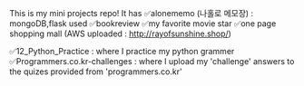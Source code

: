 This is my mini projects repo!
It has
✅alonememo (나홀로 메모장) : mongoDB,flask used
✅bookreview
✅my favorite movie star
✅one page shopping mall (AWS uploaded : http://rayofsunshine.shop/)

✅12_Python_Practice : where I practice my python grammer
✅Programmers.co.kr-challenges : where I upload my 'challenge' answers to the quizes provided from 'programmers.co.kr'
